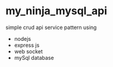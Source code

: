 # my_ninja_mysql_api

simple crud api service pattern using
- nodejs
- express js
- web socket
- mySql database
